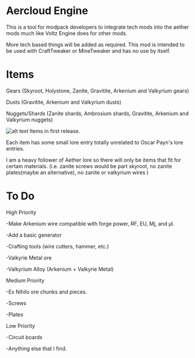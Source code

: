 # Aercloud Engine
This is a tool for modpack developers to integrate tech mods into the aether mods much like Voltz Engine does for other mods. 


More tech based things will be added as required.
This mod is intended to be used with CraftTweaker or MineTweaker and has no use by itself.

 

# Items

Gears (Skyroot, Holystone, Zanite, Gravitite, Arkenium and Valkyrium gears)

Dusts (Gravitite, Arkenium and Valkyrium dusts)

Nuggets/Shards (Zanite shards, Ambrosium shards, Gravitite, Arkenium and Valkyrium nuggets)

 
![alt text](https://i.imgur.com/zG2akus.png)
Items in first release.

 Each item has some small lore entry totally unrelated to Oscar Payn's lore entries.

I am a heavy follower of Aether lore so there will only be items that fit for certain materials. (i.e. zanite screws would be part skyroot, no zanite plates(maybe an alternative), no zanite or valkyrium wires )

# To Do


High Priority

-Make Arkenium wire compatible with forge power, RF, EU, Mj, and µI.

-Add a basic generator

-Crafting tools (wire cutters, hammer, etc.)

-Valkyrie Metal ore

-Valkyrium Alloy (Arkenium + Valkyrie Metal)


Medium Priority

-Ex Nihilo ore chunks and pieces.

-Screws

-Plates


Low Priority

-Circuit boards

-Anything else that I find.




